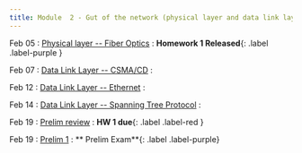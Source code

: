 ```yaml
---
title: Module  2 - Gut of the network (physical layer and data link layer)
---
```


Feb 05
: [Physical layer -- Fiber Optics]()
  : **Homework 1 Released**{: .label .label-purple }[]()


Feb 07
: [Data Link Layer -- CSMA/CD]()
  : []()


Feb 12
: [Data Link Layer -- Ethernet]()
  : []()


Feb 14
: [Data Link Layer -- Spanning Tree Protocol]()
  : []()


Feb 19
: [Prelim review]()
  : **HW 1 due**{: .label .label-red }[]()

Feb 19
: [Prelim 1]()
  : ** Prelim Exam**{: .label .label-purple}[]()


